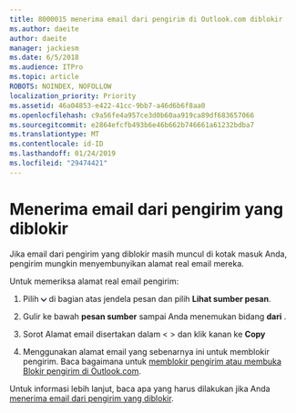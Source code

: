 ```yaml
---
title: 8000015 menerima email dari pengirim di Outlook.com diblokir
ms.author: daeite
author: daeite
manager: jackiesm
ms.date: 6/5/2018
ms.audience: ITPro
ms.topic: article
ROBOTS: NOINDEX, NOFOLLOW
localization_priority: Priority
ms.assetid: 46a04853-e422-41cc-9bb7-a46d6b6f8aa0
ms.openlocfilehash: c9a56fe4a957ce3d0b60aa919ca89df683657066
ms.sourcegitcommit: e2864efcfb493b6e46b662b746661a61232bdba7
ms.translationtype: MT
ms.contentlocale: id-ID
ms.lasthandoff: 01/24/2019
ms.locfileid: "29474421"
---
```

# <a name="receiving-email-from-blocked-senders"></a>Menerima email dari pengirim yang diblokir

Jika email dari pengirim yang diblokir masih muncul di kotak masuk Anda, pengirim mungkin menyembunyikan alamat real email mereka.
  
Untuk memeriksa alamat real email pengirim:
  
1. Pilih ![lebih tindakan](media/11884972-7ebb-4afe-8b50-63efefb7cca8.png) di bagian atas jendela pesan dan pilih **Lihat sumber pesan**.
    
2. Gulir ke bawah **pesan sumber** sampai Anda menemukan bidang **dari** . 
    
3. Sorot Alamat email disertakan dalam \< \> dan klik kanan ke **Copy**
    
4. Menggunakan alamat email yang sebenarnya ini untuk memblokir pengirim. Baca bagaimana untuk [memblokir pengirim atau membuka Blokir pengirim di Outlook.com](https://support.office.com/article/afba1c94-77bb-4f50-8b85-057cf52f4d5e.aspx).
    
Untuk informasi lebih lanjut, baca apa yang harus dilakukan jika Anda [menerima email dari pengirim yang diblokir](https://go.microsoft.com/fwlink/p/?linkid=2002011&amp;clcid=0x409).
  

